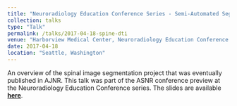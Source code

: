 ```yaml
---
title: "Neuroradiology Education Conference Series - Semi-Automated Segmentation of the Spinal Cord for DTI Analyses"
collection: talks
type: "Talk"
permalink: /talks/2017-04-18-spine-dti
venue: "Harborview Medical Center, Neuroradiology Education Conference Series"
date: 2017-04-18
location: "Seattle, Washington"
---
```


An overview of the spinal image segmentation project that was eventually published in AJNR. This talk was part of the ASNR conference preview at the Neuroradiology Education Conference series. The slides are available [**here**](https://docs.google.com/presentation/d/116SODoLWJg25cOwdpoQKDDqws3jbWwBoC8f2JBlJTVA/edit?usp=sharing).
